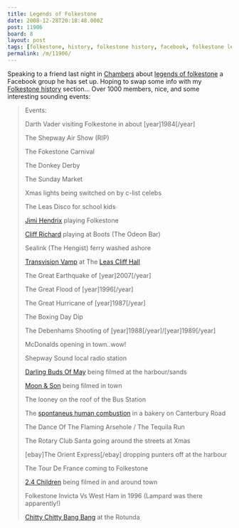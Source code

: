 ```yaml
---
title: Legends of Folkestone
date: 2008-12-28T20:18:48.000Z
post: 11906
board: 8
layout: post
tags: [folkestone, history, folkestone history, facebook, folkestone legends, legends, legends of folkestone, php, chambers, jimi hendrix, leas cliff hall, chambers, jimi hendrix, leas cliff hall]
permalink: /m/11906/
---
```

Speaking to a friend last night in <a href="/wiki/chambers">Chambers</a> about <a rel="nofollow noopener" href="http://www.facebook.com/home.php?#/group.php?gid=30116649535">legends of folkestone</a> a Facebook group he has set up. Hoping to swap some info with my <a href="http://www.folkestonegerald.com/history">Folkestone history</a> section... Over 1000 members, nice, and some interesting sounding events:

<blockquote>Events:

Darth Vader visiting Folkestone in about [year]1984[/year]

The Shepway Air Show (RIP)

The Fokestone Carnival

The Donkey Derby

The Sunday Market

Xmas lights being switched on by c-list celebs

The Leas Disco for school kids

<a href="/wiki/jimi+hendrix">Jimi Hendrix</a> playing Folkestone

<a href="/wiki/cliff+richard">Cliff Richard</a> playing at Boots (The Odeon Bar)

Sealink (The Hengist) ferry washed ashore

<a href="/wiki/transvision+vamp">Transvision Vamp</a> at The <a href="/wiki/leas+cliff+hall">Leas Cliff Hall</a>

The Great Earthquake of [year]2007[/year]

The Great Flood of [year]1996[/year]

The Great Hurricane of [year]1987[/year]

The Boxing Day Dip

The Debenhams Shooting of [year]1988[/year]/[year]1989[/year]

McDonalds opening in town..wow!

Shepway Sound local radio station

<a href="/wiki/darling+buds+of+may">Darling Buds Of May</a> being filmed at the harbour/sands

<a href="/wiki/moon+son">Moon & Son</a> being filmed in town

The looney on the roof of the Bus Station

The <a href="https://www.google.co.uk/search?q=spontaneus+human+combustion">spontaneus human combustion</a> in a bakery on Canterbury Road

The Dance Of The Flaming Arsehole / The Tequila Run

The Rotary Club Santa going around the streets at Xmas

[ebay]The Orient Express[/ebay] dropping punters off at the harbour

The Tour De France coming to Folkestone

<a href="/wiki/2+4+children">2.4 Children</a> being filmed in and around town

Folkestone Invicta Vs West Ham in 1996 (Lampard was there apparently!)

<a href="/wiki/chitty+chitty+bang+bang">Chitty Chitty Bang Bang</a> at the Rotunda</blockquote>
